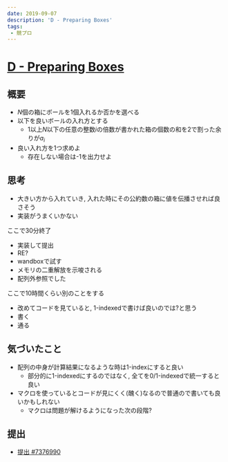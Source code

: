 ```yaml
---
date: 2019-09-07
description: 'D - Preparing Boxes'
tags:
 - 競プロ
---
```


# [D - Preparing Boxes](https://atcoder.jp/contests/abc134/tasks/abc134_d)

## 概要
 - $N$個の箱にボールを$1$個入れるか否かを選べる
 - 以下を良いボールの入れ方とする
   - $1$以上$N$以下の任意の整数$i$の倍数が書かれた箱の個数の和を2で割った余りが$a_i$
 - 良い入れ方を1つ求めよ
   - 存在しない場合は-1を出力せよ

## 思考
 - 大きい方から入れていき, 入れた時にその公約数の箱に値を伝播させれば良さそう
 - 実装がうまくいかない

ここで30分終了

 - 実装して提出
 - RE?
 - wandboxで試す
 - メモリの二重解放を示唆される
 - 配列外参照でした

ここで10時間くらい別のことをする

 - 改めてコードを見ていると, 1-indexedで書けば良いのでは?と思う
 - 書く
 - 通る

## 気づいたこと
 - 配列の中身が計算結果になるような時は1-indexにすると良い
   - 部分的に1-indexedにするのではなく, 全てを0/1-indexedで統一すると良い
 - マクロを使っているとコードが見にくく(醜く)なるので普通ので書いても良いかもしれない
   - マクロは問題が解けるようになった次の段階?

## 提出
 - [提出 #7376990](https://atcoder.jp/contests/abc134/submissions/7376990)